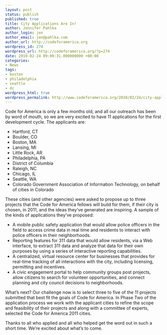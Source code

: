 ```yaml
---
layout: post
status: publish
published: true
title: City Applications Are In!
author: Jennifer Pahlka
author_login: jen
author_email: jen@pahlka.com
author_url: http://codeforamerica.org
wordpress_id: 274
wordpress_url: http://codeforamerica.org/?p=274
date: 2010-02-24 09:09:31.000000000 +00:00
categories:
- News
tags:
- boston
- philadelphia
- seattle
- dc
wordpress_html: true
wordpress_permalink: http://www.codeforamerica.org/2010/02/24/city-applications-are-in/
---
```


<p>Code for America is only a few months old, and all our outreach has been by word of mouth, so we are very excited to have 11 applications for the first development cycle. The applicants are:</p>
<ul>
<li>Hartford, CT</li>
<li>Boulder, CO</li>
<li>Boston, MA</li>
<li>Lansing, MI</li>
<li>Little Rock, AR</li>
<li>Philadelphia, PA</li>
<li>District of Columbia</li>
<li>Raleigh, NC</li>
<li>Chicago, IL</li>
<li>Seattle, WA</li>
<li>Colorado Government Association of Information Technology, on behalf of cities in Colorado</li>
</ul>
<p>These cities (and other agencies) were asked to propose up to three projects that the Code for America fellows will build for them, if their city is chosen, in 2011, and the ideas they’ve generated are inspiring. A sample of the kinds of applications they’ve proposed:</p>
<ul>
<li>A mobile public safety application that would allow police officers in the field to access crime data in real time and residents to interact with police officers in their neighborhoods.</li>
<li>Reporting features for 311 data that would allow residents, via a Web interface, to extract 311 data and analyze that data for their own purposes by using a series of interactive reporting capabilities.</li>
<li>A centralized, virtual resource center for businesses that provides for real-time tracking of all interactions with the city, including licensing, permitting and incentives.</li>
<li>A civic engagement portal to help community groups post projects, allow citizens to search for volunteer opportunities, and connect planning and city council decisions to neighborhoods.</li>
</ul>
<p>What’s next? Our challenge now is to select three to five of the 11 projects submitted that best fit the goals of Code for America. In Phase Two of the application process we work with the applicant cities to refine the scope and feasibility of their projects and along with a committee of experts, selected the Code for America 2011 cities.</p>
<p>Thanks to all who applied and all who helped get the word out in such a short time. We’re excited about what’s to come.</p>
